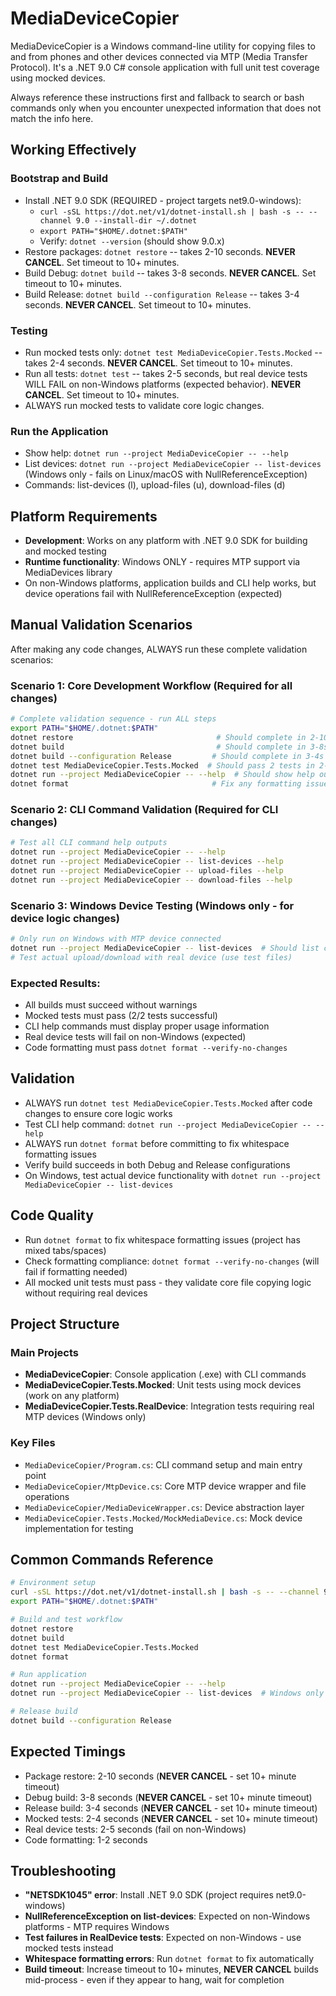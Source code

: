 # MediaDeviceCopier

MediaDeviceCopier is a Windows command-line utility for copying files to and from phones and other devices connected via MTP (Media Transfer Protocol). It's a .NET 9.0 C# console application with full unit test coverage using mocked devices.

Always reference these instructions first and fallback to search or bash commands only when you encounter unexpected information that does not match the info here.

## Working Effectively

### Bootstrap and Build
- Install .NET 9.0 SDK (REQUIRED - project targets net9.0-windows):
  - `curl -sSL https://dot.net/v1/dotnet-install.sh | bash -s -- --channel 9.0 --install-dir ~/.dotnet`
  - `export PATH="$HOME/.dotnet:$PATH"`
  - Verify: `dotnet --version` (should show 9.0.x)
- Restore packages: `dotnet restore` -- takes 2-10 seconds. **NEVER CANCEL**. Set timeout to 10+ minutes.
- Build Debug: `dotnet build` -- takes 3-8 seconds. **NEVER CANCEL**. Set timeout to 10+ minutes.
- Build Release: `dotnet build --configuration Release` -- takes 3-4 seconds. **NEVER CANCEL**. Set timeout to 10+ minutes.

### Testing
- Run mocked tests only: `dotnet test MediaDeviceCopier.Tests.Mocked` -- takes 2-4 seconds. **NEVER CANCEL**. Set timeout to 10+ minutes.
- Run all tests: `dotnet test` -- takes 2-5 seconds, but real device tests WILL FAIL on non-Windows platforms (expected behavior). **NEVER CANCEL**. Set timeout to 10+ minutes.
- ALWAYS run mocked tests to validate core logic changes.

### Run the Application
- Show help: `dotnet run --project MediaDeviceCopier -- --help`
- List devices: `dotnet run --project MediaDeviceCopier -- list-devices` (Windows only - fails on Linux/macOS with NullReferenceException)
- Commands: list-devices (l), upload-files (u), download-files (d)

## Platform Requirements
- **Development**: Works on any platform with .NET 9.0 SDK for building and mocked testing
- **Runtime functionality**: Windows ONLY - requires MTP support via MediaDevices library
- On non-Windows platforms, application builds and CLI help works, but device operations fail with NullReferenceException (expected)

## Manual Validation Scenarios

After making any code changes, ALWAYS run these complete validation scenarios:

### Scenario 1: Core Development Workflow (Required for all changes)
```bash
# Complete validation sequence - run ALL steps
export PATH="$HOME/.dotnet:$PATH"
dotnet restore                                # Should complete in 2-10s
dotnet build                                  # Should complete in 3-8s  
dotnet build --configuration Release         # Should complete in 3-4s
dotnet test MediaDeviceCopier.Tests.Mocked  # Should pass 2 tests in 2-4s
dotnet run --project MediaDeviceCopier -- --help  # Should show help output
dotnet format                                # Fix any formatting issues
```

### Scenario 2: CLI Command Validation (Required for CLI changes)
```bash
# Test all CLI command help outputs
dotnet run --project MediaDeviceCopier -- --help
dotnet run --project MediaDeviceCopier -- list-devices --help
dotnet run --project MediaDeviceCopier -- upload-files --help  
dotnet run --project MediaDeviceCopier -- download-files --help
```

### Scenario 3: Windows Device Testing (Windows only - for device logic changes)
```bash
# Only run on Windows with MTP device connected
dotnet run --project MediaDeviceCopier -- list-devices  # Should list connected devices
# Test actual upload/download with real device (use test files)
```

### Expected Results:
- All builds must succeed without warnings
- Mocked tests must pass (2/2 tests successful)
- CLI help commands must display proper usage information
- Real device tests will fail on non-Windows (expected)
- Code formatting must pass `dotnet format --verify-no-changes`

## Validation
- ALWAYS run `dotnet test MediaDeviceCopier.Tests.Mocked` after code changes to ensure core logic works
- Test CLI help command: `dotnet run --project MediaDeviceCopier -- --help` 
- ALWAYS run `dotnet format` before committing to fix whitespace formatting issues
- Verify build succeeds in both Debug and Release configurations
- On Windows, test actual device functionality with `dotnet run --project MediaDeviceCopier -- list-devices`

## Code Quality
- Run `dotnet format` to fix whitespace formatting issues (project has mixed tabs/spaces)
- Check formatting compliance: `dotnet format --verify-no-changes` (will fail if formatting needed)
- All mocked unit tests must pass - they validate core file copying logic without requiring real devices

## Project Structure

### Main Projects
- **MediaDeviceCopier**: Console application (.exe) with CLI commands
- **MediaDeviceCopier.Tests.Mocked**: Unit tests using mock devices (work on any platform)  
- **MediaDeviceCopier.Tests.RealDevice**: Integration tests requiring real MTP devices (Windows only)

### Key Files
- `MediaDeviceCopier/Program.cs`: CLI command setup and main entry point
- `MediaDeviceCopier/MtpDevice.cs`: Core MTP device wrapper and file operations
- `MediaDeviceCopier/MediaDeviceWrapper.cs`: Device abstraction layer
- `MediaDeviceCopier.Tests.Mocked/MockMediaDevice.cs`: Mock device implementation for testing

## Common Commands Reference

```bash
# Environment setup
curl -sSL https://dot.net/v1/dotnet-install.sh | bash -s -- --channel 9.0 --install-dir ~/.dotnet
export PATH="$HOME/.dotnet:$PATH"

# Build and test workflow
dotnet restore
dotnet build
dotnet test MediaDeviceCopier.Tests.Mocked
dotnet format

# Run application  
dotnet run --project MediaDeviceCopier -- --help
dotnet run --project MediaDeviceCopier -- list-devices  # Windows only

# Release build
dotnet build --configuration Release
```

## Expected Timings
- Package restore: 2-10 seconds (**NEVER CANCEL** - set 10+ minute timeout)
- Debug build: 3-8 seconds (**NEVER CANCEL** - set 10+ minute timeout)
- Release build: 3-4 seconds (**NEVER CANCEL** - set 10+ minute timeout)
- Mocked tests: 2-4 seconds (**NEVER CANCEL** - set 10+ minute timeout)
- Real device tests: 2-5 seconds (fail on non-Windows)
- Code formatting: 1-2 seconds

## Troubleshooting
- **"NETSDK1045" error**: Install .NET 9.0 SDK (project requires net9.0-windows)
- **NullReferenceException on list-devices**: Expected on non-Windows platforms - MTP requires Windows
- **Test failures in RealDevice tests**: Expected on non-Windows - use mocked tests instead
- **Whitespace formatting errors**: Run `dotnet format` to fix automatically
- **Build timeout**: Increase timeout to 10+ minutes, **NEVER CANCEL** builds mid-process - even if they appear to hang, wait for completion